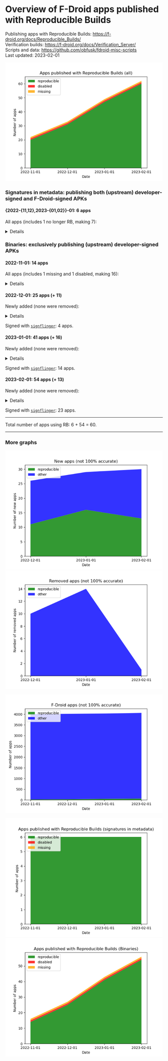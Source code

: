 # Overview of F-Droid apps published with Reproducible Builds

Publishing apps with Reproducible Builds: https://f-droid.org/docs/Reproducible_Builds/  
Verification builds: https://f-droid.org/docs/Verification_Server/  
Scripts and data: https://github.com/obfusk/fdroid-misc-scripts  
Last updated: 2023-02-01

![rb](../graphs/rb.png)

### Signatures in metadata: publishing both (upstream) developer-signed and F-Droid-signed APKs

#### {2022-{11,12},2023-{01,02}}-01: 6 apps

All apps (includes 1 no longer RB, making 7):

<details>

```
de.schildbach.wallet
de.schildbach.wallet_test
dev.obfusk.jiten
dev.obfusk.jiten_webview
dev.obfusk.sokobang
org.schabi.newpipe [no longer RB]
org.torproject.torservices
```

</details>

### Binaries: exclusively publishing (upstream) developer-signed APKs

#### 2022-11-01: 14 apps

All apps (includes 1 missing and 1 disabled, making 16):

<details>

```
androdns.android.leetdreams.ch.androdns
ch.admin.bag.covidcertificate.verifier
ch.admin.bag.covidcertificate.wallet
com.markuspage.android.certtools [missing]
com.mishiranu.dashchan
de.corona.tracing
de.schildbach.oeffi
eu.bubu1.fdroidclassic
info.guardianproject.checkey
nya.kitsunyan.foxydroid
org.briarproject.briar.android
org.jellyfin.androidtv [disabled]
org.jellyfin.mobile
rs.ltt.android
top.fumiama.copymanga
uk.co.keepawayfromfire.screens
```

</details>

#### 2022-12-01: 25 apps (+ 11)

Newly added (none were removed):

<details>

```
com.dhaval.bookland
com.github.bmx666.appcachecleaner [signflinger]
com.rafapps.earthviewformuzei [signflinger]
com.zionhuang.music
dev.yashgarg.qbit
io.github.project_kaat.gpsdrelay
io.github.quillpad [signflinger]
me.gloeckl.fallasleep
me.mudkip.moememos
org.joinmastodon.android [signflinger]
ru.ikkui.achie
```

</details>

Signed with [`signflinger`](https://github.com/obfusk/apksigcopier#what-about-apks-signed-by-gradlezipflingersignflinger-instead-of-apksigner): 4 apps.

#### 2023-01-01: 41 apps (+ 16)

Newly added (none were removed):

<details>

```
app.mlauncher
com.akshayaap.mouseremote [signflinger]
com.artikus.nolauncher [signflinger]
com.dosse.clock31 [signflinger]
com.eurokonverter [signflinger]
com.github.cvzi.wallpaperexport [signflinger]
com.jroddev.android_oss_release_tracker
com.martinmimigames.tinymusicplayer [signflinger]
de.niendo.ImapNotes3
dev.bartuzen.qbitcontroller [signflinger]
eu.auct.twitter2nitter [signflinger]
nl.tsmeets.todotree
org.afrikalan.tuxmath
org.asafonov.blockbuster
org.asafonov.monly
org.greatfire.wikiunblocked.fdroid [signflinger]
```

</details>

Signed with [`signflinger`](https://github.com/obfusk/apksigcopier#what-about-apks-signed-by-gradlezipflingersignflinger-instead-of-apksigner): 14 apps.

#### 2023-02-01: 54 apps (+ 13)

Newly added (none were removed):

<details>

```
InfinityLoop1309.NewPipeEnhanced [signflinger]
com.akansh.fileserversuit [signflinger]
com.nima.demomusix [signflinger]
com.nima.taskmanager
com.nima.wikianime [signflinger]
com.paranoiaworks.unicus.android.sse [signflinger]
com.razeeman.util.simpletimetracker [signflinger]
com.starry.myne
de.andicodes.vergissnix
deltazero.amarok.foss
io.github.yamin8000.dooz [signflinger]
org.localsend.localsend_app [signflinger]
yetzio.yetcalc [signflinger]
```

</details>

Signed with [`signflinger`](https://github.com/obfusk/apksigcopier#what-about-apks-signed-by-gradlezipflingersignflinger-instead-of-apksigner): 23 apps.

---

Total number of apps using RB: 6 + 54 = 60.

---

### More graphs

![adds](../graphs/adds.png)
![rems](../graphs/rems.png)

![apps](../graphs/apps.png)

![sigs](../graphs/sigs.png)
![bins](../graphs/bins.png)
